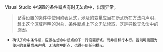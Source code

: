 Visual Studio 中设置的条件断点有时无法命中，出现异常。

> 记得设置的条件中使用的表达式，涉及的变量应当在断点所在方法内声明，超出这个区域声明的对象，条件断点上下文无法读取，这是导致无法命中的原因。

- ``确认了命中条件后，应该在想命中断点的下一行设置断点，而非目标行本行。否则可能因为使用的变量尚未声明，无法命中断点，也得不到任何提示。``

